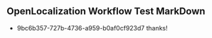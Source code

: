 ## OpenLocalization Workflow Test MarkDown
* 9bc6b357-727b-4736-a959-b0af0cf923d7 thanks!

<!--HONumber=Aug16_HO3-->


